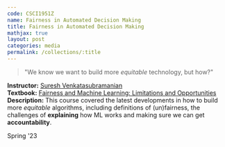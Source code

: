 ```yaml
---
code: CSCI1951Z 
name: Fairness in Automated Decision Making 
title: Fairness in Automated Decision Making
mathjax: true
layout: post
categories: media
permalink: /collections/:title
---
```


> "We know we want to build more *equitable* technology, but how?"

<!-- <script src="https://cdnjs.cloudflare.com/ajax/libs/mathjax/2.7.5/MathJax.js?config=TeX-AMS_CHTML.js"></script> -->

**Instructor:** [Suresh Venkatasubramanian](https://vivo.brown.edu/display/suresh) <br>
**Textbook:** [Fairness and Machine Learning: Limitations and Opportunities](https://fairmlbook.org/) <br>
**Description:** This course covered the latest developments in how to build more *equitable* algorithms, including definitions of (un)fairness, the challenges of **explaining** how ML works and making sure we can get **accountability**.

Spring '23
